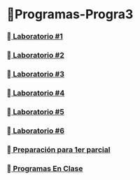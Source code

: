 # 🤖Programas-Progra3
### 📁<a href = "Tarea1"> Laboratorio #1 </a>
### 📁<a href = "Tarea2"> Laboratorio #2 </a>
### 📁<a href = "Tarea3"> Laboratorio #3 </a>
### 📁<a href = "Tarea4"> Laboratorio #4 </a>
### 📁<a href = "Tarea5"> Laboratorio #5 </a>
### 📁<a href = "Tarea6"> Laboratorio #6 </a>
### 📁<a href = "Preparación para 1er parcial"> Preparación para 1er parcial </a>
### 📁<a href = "ProgramasEnClase"> Programas En Clase </a>